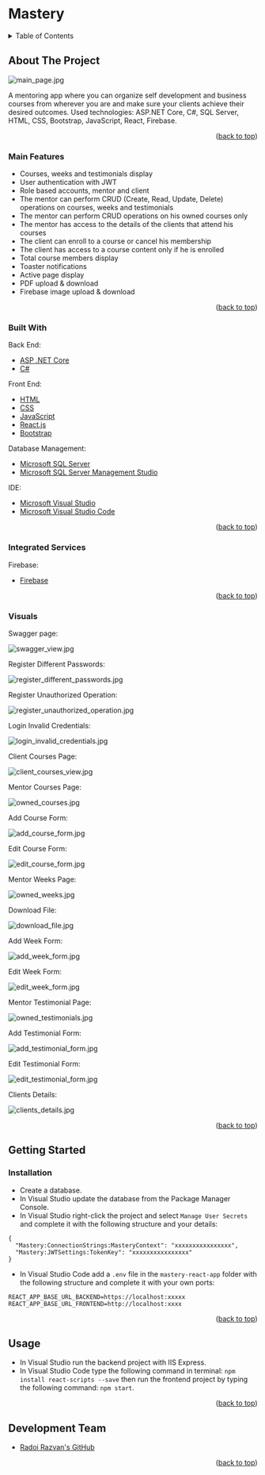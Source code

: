 <div id="top"></div>

# Mastery

<!-- TABLE OF CONTENTS -->
<details>
  <summary>Table of Contents</summary>
  <ol>
    <li>
      <a href="#about-the-project">About The Project</a>
      <ul>
        <li><a href="#main-features">Main Features</a></li>
         <li><a href="#integrated-services">Integrated Services</a></li>
        <li><a href="#built-with">Built With</a></li>
        <li><a href="#visuals">Visuals</a></li>
      </ul>
    </li>
    <li>
      <a href="#getting-started">Getting Started</a>
      <ul>
        <li><a href="#installation">Installation</a></li>
      </ul>
    </li>
    <li><a href="#usage">Usage</a></li>
    <li><a href="#development-team">Development Team</a></li>
  </ol>
</details>



<!-- ABOUT THE PROJECT -->
## About The Project

![main_page.jpg][main-page]

A mentoring app where you can organize self development and business courses from wherever you are and make sure your clients achieve their desired outcomes. Used technologies: ASP.NET Core, C#, SQL Server, HTML, CSS, Bootstrap, JavaScript, React, Firebase.

<p align="right">(<a href="#top">back to top</a>)</p>


### Main Features

- Courses, weeks and testimonials display
- User authentication with JWT
- Role based accounts, mentor and client
- The mentor can perform CRUD (Create, Read, Update, Delete) operations on courses, weeks and testimonials
- The mentor can perform CRUD operations on his owned courses only
- The mentor has access to the details of the clients that attend his courses
- The client can enroll to a course or cancel his membership 
- The client has access to a course content only if he is enrolled
- Total course members display
- Toaster notifications
- Active page display
- PDF upload & download
- Firebase image upload & download

<p align="right">(<a href="#top">back to top</a>)</p>

### Built With

Back End:
* [ASP .NET Core][asp-net-core]
* [C#][c#]

Front End:
* [HTML][html]
* [CSS][css]
* [JavaScript][js]
* [React.js][react]
* [Bootstrap][bootstrap]

Database Management:
* [Microsoft SQL Server][msql-server]
* [Microsoft SQL Server Management Studio][ssms]

IDE:
* [Microsoft Visual Studio][visual-studio]
* [Microsoft Visual Studio Code][visual-studio-code]

<p align="right">(<a href="#top">back to top</a>)</p>

### Integrated Services

Firebase:
* [Firebase][firebase]

<p align="right">(<a href="#top">back to top</a>)</p>

### Visuals

Swagger page:

![swagger_view.jpg][swagger-view]

Register Different Passwords:

![register_different_passwords.jpg][register-different-passwords]

Register Unauthorized Operation:

![register_unauthorized_operation.jpg][register-unauthorized-operation]

Login Invalid Credentials:

![login_invalid_credentials.jpg][login-invalid-credentials] 

Client Courses Page:

![client_courses_view.jpg][client-courses-view]

Mentor Courses Page:

![owned_courses.jpg][owned-courses]

Add Course Form:

![add_course_form.jpg][add-course-form]

Edit Course Form:

![edit_course_form.jpg][edit-course-form]

Mentor Weeks Page:

![owned_weeks.jpg][owned-weeks]

Download File:

![download_file.jpg][download-file]

Add Week Form:

![add_week_form.jpg][add-week-form]

Edit Week Form:

![edit_week_form.jpg][edit-week-form]

Mentor Testimonial Page:

![owned_testimonials.jpg][owned-testimonials]

Add Testimonial Form:

![add_testimonial_form.jpg][add-testimonial-form]

Edit Testimonial Form:

![edit_testimonial_form.jpg][edit-testimonial-form] 

Clients Details:

![clients_details.jpg][clients-details]

<p align="right">(<a href="#top">back to top</a>)</p>


<!-- GETTING STARTED -->
## Getting Started

### Installation

- Create a database.
- In Visual Studio update the database from the Package Manager Console.
- In Visual Studio right-click the project and select `Manage User Secrets` and complete it with the following structure and your details:
```
{
  "Mastery:ConnectionStrings:MasteryContext": "xxxxxxxxxxxxxxxx",
  "Mastery:JWTSettings:TokenKey": "xxxxxxxxxxxxxxxx"
}
```
- In Visual Studio Code add a `.env` file in the `mastery-react-app` folder with the following structure and complete it with your own ports: 
```
REACT_APP_BASE_URL_BACKEND=https://localhost:xxxxx
REACT_APP_BASE_URL_FRONTEND=http://localhost:xxxx

```

<p align="right">(<a href="#top">back to top</a>)</p>



<!-- USAGE EXAMPLES -->
## Usage

- In Visual Studio run the backend project with IIS Express.
- In Visual Studio Code type the following command in terminal: `npm install react-scripts --save` then run the frontend project by typing the following command: `npm start`.

<p align="right">(<a href="#top">back to top</a>)</p>


## Development Team

* [Radoi Razvan's GitHub][radoi-razvan]

<p align="right">(<a href="#top">back to top</a>)</p>

<!-- MARKDOWN LINKS & IMAGES -->

[asp-net-core]: https://dotnet.microsoft.com/en-us/learn/aspnet/what-is-aspnet-core
[ef-core]: https://docs.microsoft.com/en-us/ef/core/
[c#]: https://docs.microsoft.com/en-us/dotnet/csharp/
[html]: https://html.com/
[css]: https://www.w3.org/Style/CSS/Overview.en.html
[js]: https://www.javascript.com/
[react]: https://reactjs.org/
[bootstrap]: https://getbootstrap.com
[msql-server]: https://www.microsoft.com/en-us/sql-server/sql-server-2019
[ssms]: https://docs.microsoft.com/en-us/sql/ssms/download-sql-server-management-studio-ssms?view=sql-server-ver15
[visual-studio]: https://visualstudio.microsoft.com/
[visual-studio-code]: https://code.visualstudio.com/

[radoi-razvan]: https://github.com/radoi-razvan

[firebase]: https://firebase.google.com/

[swagger-view]: project_photos/swagger_view.jpg
[main-page]: project_photos/main_page.jpg
[register-different-passwords]: project_photos/register_different_passwords.jpg
[register-unauthorized-operation]: project_photos/register_unauthorized_operation.jpg
[login-invalid-credentials]: project_photos/login_invalid_credentials.jpg
[client-courses-view]: project_photos/client_courses_view.jpg
[owned-courses]: project_photos/owned_courses.jpg
[add-course-form]: project_photos/add_course_form.jpg
[edit-course-form]: project_photos/edit_course_form.jpg
[owned-weeks]: project_photos/owned_weeks.jpg
[download-file]:project_photos/download_file.jpg
[add-week-form]: project_photos/add_week_form.jpg
[edit-week-form]: project_photos/edit_week_form.jpg
[owned-testimonials]: project_photos/owned_testimonials.jpg
[add-testimonial-form]: project_photos/add_testimonial_form.jpg
[edit-testimonial-form]: project_photos/edit_testimonial_form.jpg
[clients-details]: project_photos/clients_details.jpg
